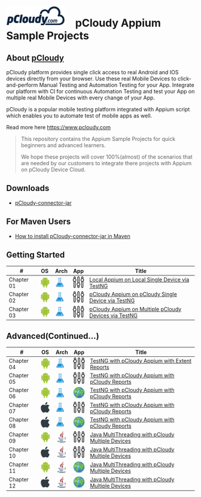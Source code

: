 <h1><img src="/images/pcloudy.png"> &nbsp;&nbsp; pCloudy Appium Sample Projects</h1>

## About [pCloudy](https://www.pcloudy.com)

pCloudy platform provides single click access to real Android and IOS devices directly from your browser. Use these real Mobile Devices to click-and-perform Manual Testing and Automation Testing for your App. Integrate our platform with CI for continuous Automation Testing and test your App on multiple real Mobile Devices with every change of your App.

pCloudy is a popular mobile testing platform integrated with Appium script which enables you to automate test of mobile apps as well.

Read more here https://www.pcloudy.com


> This repository contains the Appium Sample Projects
> for quick beginners and advanced learners.
> 
> We hope these projects will cover 100%(almost) of the
> scenarios that are needed by our customers to integrate
> there projects with Appium on pCloudy Device Cloud.



## Downloads

* [pCloudy-connector-jar](http://pcloudy-content-distribution.s3.amazonaws.com/index.html?prefix=pCloudy-Connector-Jars/v11/java/)

## For Maven Users
* [How to install pCloudy-connector-jar in Maven](http://pcloudy-content-distribution.s3.amazonaws.com/pCloudy-Connector-Jars/v11/java/How%20to%20Install%20pCloudy-java-connector.jar%20in%20Maven.txt)

## Getting Started

| #   | OS | Arch | App | Title |
|-----|----|-----------|-----|-------|
|Chapter 01  | ![Android][android] | ![TestNG][testng] | ![Native][native] | [Local Appium on Local Single Device via TestNG](/Getting%20Started/Chapter%2001-%20TestNG%20with%20Local%20Appium%20on%20Single%20Device(Android%20Native%20%2B%20TestNG))|
|Chapter 02  | ![Android][android] | ![TestNG][testng] | ![Native][native] | [pCloudy Appium on pCloudy Single Device via TestNG](/Getting%20Started/Chapter%2002-%20TestNG%20with%20pCloudy%20Appium%20on%20Single%20Device(Android%20Native%20%2B%20TestNG)) |
|Chapter 03  | ![Android][android] | ![TestNG][testng] | ![Native][native] | [pCloudy Appium on Multiple pCloudy Devices via TestNG](/Getting%20Started/Chapter%2003-%20TestNG%20with%20pCloudy%20Appium%20on%20Multiple%20Devices(Android%20Native%20%2B%20TestNG)) |


## Advanced(Continued...)
| #   | OS | Arch | App | Title |
|-----|----|-----------|-----|-------|
|Chapter 04| ![Android][android] | ![TestNG][testng] | ![Native][native] | [TestNG with pCloudy Appium with Extent Reports](/Advanced(Continued...)/Chapter%2004-%20TestNG%20with%20pCloudy%20Appium%20with%20Extent%20Reports(Android%20Native%20%2B%20TestNG)#chapter-04--testng-with-pcloudy-appium-with-extent-reportsandroid-native--testng)|
|Chapter 05| ![Android][android] | ![TestNG][testng] | ![Native][native] | [TestNG with pCloudy Appium with pCloudy Reports](/Advanced(Continued...)/Chapter%2005-%20TestNG%20with%20pCloudy%20Appium%20with%20pCloudy%20Reports(Android%20Native%20%2B%20TestNG)#chapter-05--testng-with-pcloudy-appium-with-pcloudy-reportsandroid-native--testng)|
|Chapter 06| ![Android][android] | ![TestNG][testng] | ![Web][web] | [TestNG with pCloudy Appium with pCloudy Reports](/Advanced(Continued...)/Chapter%2006-%20TestNG%20with%20pCloudy%20Appium%20with%20pCloudy%20Reports(Android%20Web%20%2B%20TestNG)#chapter-06--testng-with-pcloudy-appium-with-pcloudy-reportsandroid-web--testng)|
|Chapter 07|![iOS][ios] | ![TestNG][testng] | ![Native][native] | [TestNG with pCloudy Appium with pCloudy Reports](/Advanced(Continued...)/Chapter%2007-%20TestNG%20with%20pCloudy%20Appium%20with%20pCloudy%20Reports(iOS%20Native%20%2B%20TestNG)#chapter-07--testng-with-pcloudy-appium-with-pcloudy-reportsios-native--testng)|
|Chapter 08| ![iOS][ios] | ![TestNG][testng] | ![Web][web] | [TestNG with pCloudy Appium with pCloudy Reports](/Advanced(Continued...)/Chapter%2008-%20TestNG%20with%20pCloudy%20Appium%20with%20pCloudy%20Reports(iOS%20Web%20%2B%20TestNG)#chapter-08--testng-with-pcloudy-appium-with-pcloudy-reportsios-web--testng)|
|Chapter 09|![Android][android] | ![Java][java] | ![Native][native] | [Java MultiThreading with pCloudy Multiple Devices](/Advanced(Continued...)/Chapter%2009-%20Java%20MultiThread%20with%20pCloudy%20Appium%20with%20pCloudy%20Reports(Android%20Native%20%2B%20Java%20Threading)#chapter-9--java-multithread-with-pcloudy-appium-with-pcloudy-reportsandroid-native--java-threading)|
|Chapter 10|![iOS][ios] | ![Java][java] | ![Native][native] | [Java MultiThreading with pCloudy Multiple Devices](/Advanced(Continued...)/Chapter%2010-%20Java%20MultiThread%20with%20pCloudy%20Appium%20with%20pCloudy%20Reports(iOS%20Native%20%2B%20Java%20Threading)#chapter-10--java-multithread-with-pcloudy-appium-with-pcloudy-reportsios-native--java-threading)|
|Chapter 11|![Android][android] | ![Java][java] | ![Web][web] | [Java MultiThreading with pCloudy Multiple Devices](/Advanced(Continued...)/Chapter%2011-%20Java%20MultiThread%20with%20pCloudy%20Appium%20with%20pCloudy%20Reports(Android%20Web%20%2B%20Java%20Threading)#chapter-11--java-multithread-with-pcloudy-appium-with-pcloudy-reportsandroid-web--java-threading)|
|Chapter 12|![iOS][ios] | ![Java][java] | ![Web][web] | [Java MultiThreading with pCloudy Multiple Devices](/Advanced(Continued...)/Chapter%2012-%20Java%20MultiThread%20with%20pCloudy%20Appium%20with%20pCloudy%20Reports(iOS%20Web%20%2B%20Java%20Threading)#chapter-12--java-multithread-with-pcloudy-appium-with-pcloudy-reportsios-web--java-threading)|









[android]:/images/android.png "Android"
[ios]:/images/apple.png "iOS"
[java]:/images/java.png "Java"
[testng]:/images/testng.png "TestNG"
[native]:/images/native.png "Native"
[web]:/images/web.png "Web"

